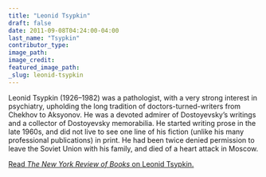 ```yaml
---
title: "Leonid Tsypkin"
draft: false
date: 2011-09-08T04:24:00-04:00
last_name: "Tsypkin"
contributor_type:
image_path:
image_credit:
featured_image_path:
_slug: leonid-tsypkin
---
```


Leonid Tsypkin (1926–1982) was a pathologist, with a very strong interest in psychiatry, upholding the long tradition of doctors-turned-writers from Chekhov to Aksyonov. He was a devoted admirer of Dostoyevsky’s writings and a collector of Dostoyevsky memorabilia. He started writing prose in the late 1960s, and did not live to see one line of his fiction (unlike his many professional publications) in print. He had been twice denied permission to leave the Soviet Union with his family, and died of a heart attack in Moscow.

[Read _The New York Review of Books_ on Leonid Tsypkin.](http://www.nybooks.com/articles/archives/2013/dec/05/triumph-underground-man/?pagination=false)

